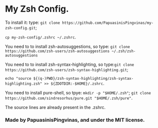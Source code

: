 # My Zsh Config.

To install it: type: `git clone https://github.com/PapuasinisPingvinas/my-zsh-config.git`;

`cp my-zsh-config/.zshrc ~/.zshrc`.

You need to to install zsh-autosuggestions, so type: `git clone https://github.com/zsh-users/zsh-autosuggestions ~/.zsh/zsh-autosuggestions`

You need to to install zsh-syntax-highlighting, so type:`git clone https://github.com/zsh-users/zsh-syntax-highlighting.git`;

`echo "source ${(q-)PWD}/zsh-syntax-highlighting/zsh-syntax-highlighting.zsh" >> ${ZDOTDIR:-$HOME}/.zshrc`.

You need to install pure-shell, so tpye: `mkdir -p "$HOME/.zsh"`; `git clone https://github.com/sindresorhus/pure.git "$HOME/.zsh/pure"`.

The source lines are already present in the .zshrc.

### Made by PapuasinisPingvinas, and under the MIT license.
